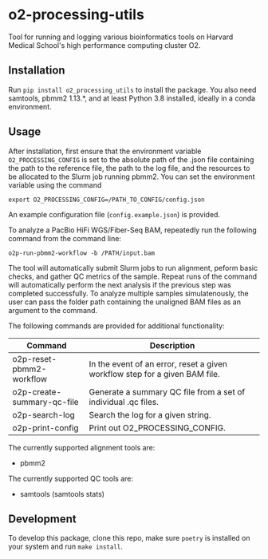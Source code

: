 # o2-processing-utils
Tool for running and logging various bioinformatics tools on Harvard Medical School's high performance computing cluster O2.

## Installation
Run `pip install o2_processing_utils` to install the package. You also need samtools, pbmm2 1.13.*, and at least Python 3.8 installed, ideally in a conda environment.

## Usage
After installation, first ensure that the environment variable `O2_PROCESSING_CONFIG` is set to the absolute path of the .json file containing the path to the reference file, the path to the log file, and the resources to be allocated to the Slurm job running pbmm2. You can set the environment variable using the command

```
export O2_PROCESSING_CONFIG=/PATH_TO_CONFIG/config.json
```

An example configuration file (`config.example.json`) is provided.

To analyze a PacBio HiFi WGS/Fiber-Seq BAM, repeatedly run the following command from the command line:

```
o2p-run-pbmm2-workflow -b /PATH/input.bam
```
The tool will automatically submit Slurm jobs to run alignment, peform basic checks, and gather QC metrics of the sample. Repeat runs of the command will automatically perform the next analysis if the previous step was completed successfully. To analyze multiple samples simulatenously, the user can pass the folder path containing the unaligned BAM files as an argument to the command.

The following commands are provided for additional functionality:

| Command                    | Description |
| -------------------------- | ----------- |
| o2p-reset-pbmm2-workflow   | In the event of an error, reset a given workflow step for a given BAM file. |
| o2p-create-summary-qc-file | Generate a summary QC file from a set of individual .qc files. |
| o2p-search-log             | Search the log for a given string. |
| o2p-print-config           | Print out O2_PROCESSING_CONFIG. |

The currently supported alignment tools are:
- pbmm2

The currently supported QC tools are:
- samtools (samtools stats)

## Development
To develop this package, clone this repo, make sure `poetry` is installed on your system and run `make install`.